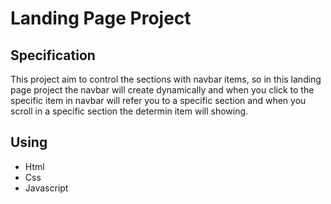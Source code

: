 # Landing Page Project


## Specification
This project aim to control the sections with navbar items, so in this landing page project the navbar will create dynamically and when you click to the specific item in navbar will refer you to a specific section and when you scroll in a specific section the determin item will showing.


## Using
 - Html
 - Css
 - Javascript